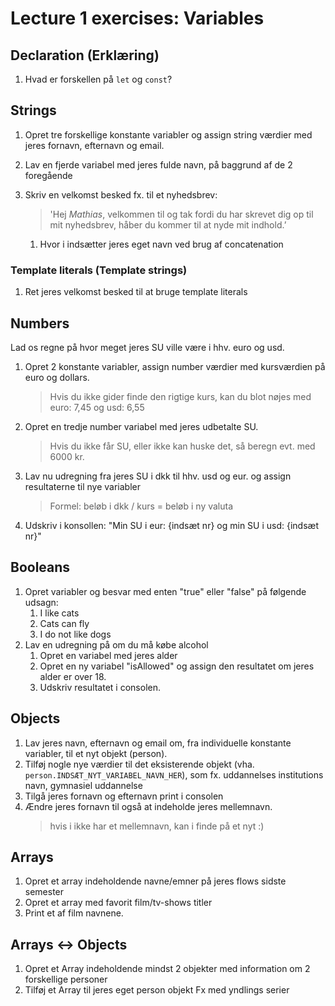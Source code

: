 # Lecture 1 exercises: Variables

## Declaration (Erklæring)

1. Hvad er forskellen på `let` og `const`?

## Strings

1. Opret tre forskellige konstante variabler og assign string værdier med jeres fornavn, efternavn og email.
2. Lav en fjerde variabel med jeres fulde navn, på baggrund af de 2 foregående
3. Skriv en velkomst besked fx. til et nyhedsbrev:

   > 'Hej *Mathias*, velkommen til og tak fordi du har skrevet dig op til mit nyhedsbrev, håber du kommer til at nyde mit indhold.’

   1. Hvor i indsætter jeres eget navn ved brug af concatenation

### Template literals (Template strings)

1. Ret jeres velkomst besked til at bruge template literals

## Numbers

Lad os regne på hvor meget jeres SU ville være i hhv. euro og usd.

1. Opret 2 konstante variabler, assign number værdier med kursværdien på euro og dollars.

   > Hvis du ikke gider finde den rigtige kurs, kan du blot nøjes med euro: 7,45 og usd: 6,55

2. Opret en tredje number variabel med jeres udbetalte SU.
   > Hvis du ikke får SU, eller ikke kan huske det, så beregn evt. med 6000 kr.
3. Lav nu udregning fra jeres SU i dkk til hhv. usd og eur. og assign resultaterne til nye variabler
   > Formel: beløb i dkk / kurs = beløb i ny valuta
4. Udskriv i konsollen: "Min SU i eur: {indsæt nr} og min SU i usd: {indsæt nr}"

## Booleans

1. Opret variabler og besvar med enten "true" eller "false" på følgende udsagn:
   1. I like cats
   2. Cats can fly
   3. I do not like dogs
2. Lav en udregning på om du må købe alcohol
   1. Opret en variabel med jeres alder
   2. Opret en ny variabel "isAllowed" og assign den resultatet om jeres alder er over 18.
   3. Udskriv resultatet i consolen.

## Objects

1. Lav jeres navn, efternavn og email om, fra individuelle konstante variabler, til et nyt objekt (person).
2. Tilføj nogle nye værdier til det eksisterende objekt (vha. `person.INDSÆT_NYT_VARIABEL_NAVN_HER`), som fx. uddannelses institutions navn, gymnasiel uddannelse
3. Tilgå jeres fornavn og efternavn print i consolen
4. Ændre jeres fornavn til også at indeholde jeres mellemnavn.
   > hvis i ikke har et mellemnavn, kan i finde på et nyt :)

## Arrays

1. Opret et array indeholdende navne/emner på jeres flows sidste semester
2. Opret et array med favorit film/tv-shows titler
3. Print et af film navnene.

## Arrays <-> Objects

1. Opret et Array indeholdende mindst 2 objekter med information om 2 forskellige personer
2. Tilføj et Array til jeres eget person objekt
   Fx med yndlings serier
